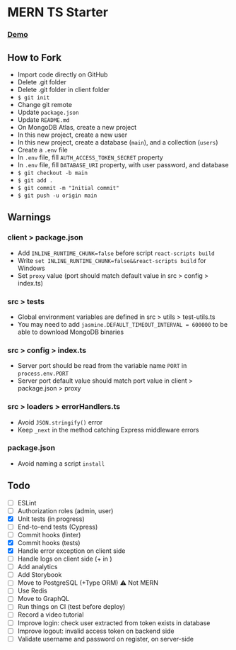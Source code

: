 # MERN TS Starter

### [Demo](https://mern-ts-starter.herokuapp.com/)

## How to Fork

- Import code directly on GitHub
- Delete .git folder
- Delete .git folder in client folder
- `$ git init`
- Change git remote
- Update `package.json`
- Update `README.md`
- On MongoDB Atlas, create a new project
- In this new project, create a new user
- In this new project, create a database (`main`), and a collection (`users`)
- Create a `.env` file
- In `.env` file, fill `AUTH_ACCESS_TOKEN_SECRET` property
- In `.env` file, fill `DATABASE_URI` property, with user password, and database
- `$ git checkout -b main`
- `$ git add .`
- `$ git commit -m "Initial commit"`
- `$ git push -u origin main`

## Warnings

### client > package.json

- Add `INLINE_RUNTIME_CHUNK=false` before script `react-scripts build`
- Write `set INLINE_RUNTIME_CHUNK=false&&react-scripts build` for Windows
- Set `proxy` value (port should match default value in src > config > index.ts)

### src > tests

- Global environment variables are defined in src > utils > test-utils.ts
- You may need to add `jasmine.DEFAULT_TIMEOUT_INTERVAL = 600000` to be able to download MongoDB binaries

### src > config > index.ts

- Server port should be read from the variable name `PORT` in `process.env.PORT`
- Server port default value should match port value in client > package.json > proxy

### src > loaders > errorHandlers.ts

- Avoid `JSON.stringify()` error
- Keep `_next` in the method catching Express middleware errors

### package.json

- Avoid naming a script `install`

## Todo

- [ ] ESLint
- [ ] Authorization roles (admin, user)
- [x] Unit tests (in progress)
- [ ] End-to-end tests (Cypress)
- [ ] Commit hooks (linter)
- [x] Commit hooks (tests)
- [x] Handle error exception on client side
- [ ] Handle logs on client side (+ in <ErrorBoundary />)
- [ ] Add analytics
- [ ] Add Storybook
- [ ] Move to PostgreSQL (+Type ORM) ⚠️ Not MERN
- [ ] Use Redis
- [ ] Move to GraphQL
- [ ] Run things on CI (test before deploy)
- [ ] Record a video tutorial
- [ ] Improve login: check user extracted from token exists in database
- [ ] Improve logout: invalid access token on backend side
- [ ] Validate username and password on register, on server-side
